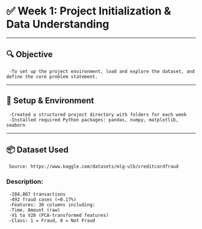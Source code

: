 # ✅ Week 1: Project Initialization & Data Understanding
----
## 🔍 Objective
     -To set up the project environment, load and explore the dataset, and define the core problem statement.
----
## 📁 Setup & Environment
     -Created a structured project directory with folders for each week
     -Installed required Python packages: pandas, numpy, matplotlib, seaborn
----
## 📦 Dataset Used
     Source: https://www.kaggle.com/datasets/mlg-ulb/creditcardfraud

### Description:

     -284,807 transactions
     -492 fraud cases (≈0.17%)
     -Features: 30 columns including:
     -Time, Amount (raw)
     -V1 to V28 (PCA-transformed features)
     -Class: 1 = Fraud, 0 = Not Fraud
